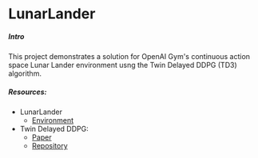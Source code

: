 # LunarLander

##### Intro
This project demonstrates a solution for OpenAI Gym's continuous action space Lunar Lander environment usng the Twin Delayed DDPG (TD3) algorithm. 
 
##### Resources:
 - LunarLander 
   - [Environment](http://gym.openai.com/envs/LunarLanderContinuous-v2/)
 - Twin Delayed DDPG:
   - [Paper](https://arxiv.org/abs/1802.09477)
   - [Repository](https://github.com/sfujim/TD3)
   
   
   